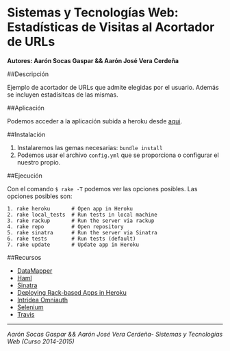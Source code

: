 # Sistemas y Tecnologías Web: Estadísticas de Visitas al Acortador de URLs

**Autores: Aarón Socas Gaspar && Aarón José Vera Cerdeña**

##Descripción

Ejemplo de acortador de URLs que admite elegidas por el usuario. Además se incluyen estadísitcas de las mismas.

##Aplicación

Podemos acceder a la aplicación subida a heroku desde [aqui](http://sytw5.herokuapp.com/).


##Instalación

1. Instalaremos las gemas necesarias: `bundle install`
2. Podemos usar el archivo `config.yml` que se proporciona o configurar el nuestro propio.


##Ejecución

Con el comando `$ rake -T` podemos ver las opciones posibles.
Las opciones posibles son:

```
1. rake heroku       # Open app in Heroku
2. rake local_tests  # Run tests in local machine
3. rake rackup       # Run the server via rackup
4. rake repo         # Open repository
5. rake sinatra      # Run the server via Sinatra
6. rake tests        # Run tests (default)
7. rake update       # Update app in Heroku

```


##Recursos

* [DataMapper](http://datamapper.org/getting-started.html)
* [Haml](http://haml.info/)
* [Sinatra](http://www.sinatrarb.com/)
* [Deploying Rack-based Apps in Heroku](https://devcenter.heroku.com/articles/rack)
* [Intridea Omniauth](https://github.com/intridea/omniauth)
* [Selenium](http://www.seleniumhq.org/)
* [Travis](https://travis-ci.org/)

-------------------------
*Aarón Socas Gaspar && Aarón José Vera Cerdeña- Sistemas y Tecnologías Web (Curso 2014-2015)*
